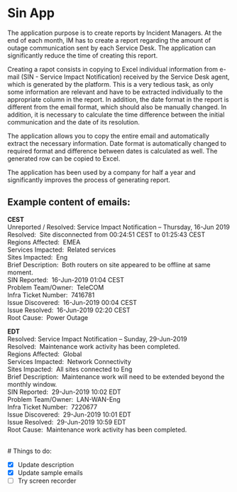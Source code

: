 # Sin App

The application purpose is to create reports by Incident Managers. At the end of each month, IM has to create a report regarding the amount of outage communication sent by each Service Desk. The application can significantly reduce the time of creating this report.

Creating a rapot consists in copying to Excel individual information from e-mail (SIN - Service Impact Notification) received by the Service Desk agent, which is generated by the platform. This is a very tedious task, as only some information are relevant and have to be extracted individually to the appropriate column in the report. In addition, the date format in the report is different from the email format, which should also be manually changed. In addition, it is necessary to calculate the time difference between the initial communication and  the date of its resolution.

The application allows you to copy the entire email and automatically extract the necessary information. Date format is automatically changed to required format and difference between dates is calculated as well. The generated row can be copied to Excel.

The application has been used by a company for half a year and significantly improves the process of generating report.
<br/>

## Example content of emails:

**CEST**<br/>
Unreported / Resolved: Service Impact Notification – Thursday, 16-Jun 2019<br/>
Resolved:&nbsp; Site disconnected from 00:24:51 CEST to 01:25:43 CEST<br/>
Regions Affected:&nbsp;  EMEA<br/>
Services Impacted:&nbsp;  Related services<br/>
Sites Impacted:&nbsp;  Eng<br/>
Brief Description:&nbsp;  Both routers on site appeared to be offline at same moment.<br/>
SIN Reported:&nbsp;  16-Jun-2019 01:04 CEST<br/>
Problem Team/Owner:&nbsp;  TeleCOM<br/>
Infra Ticket Number:&nbsp;  7416781 <br/>
Issue Discovered:&nbsp;  16-Jun-2019 00:04 CEST <br/>
Issue Resolved:&nbsp;  16-Jun-2019 02:20 CEST <br/>
Root Cause:&nbsp;  Power Outage<br/>

**EDT**<br/>
Resolved: Service Impact Notification – Sunday, 29-Jun-2019<br/>
Resolved:&nbsp; Maintenance work activity has been completed.<br/>
Regions Affected:&nbsp;  Global<br/>
Services Impacted:&nbsp;  Network Connectivity<br/>
Sites Impacted:&nbsp;  All sites connected to Eng<br/>
Brief Description:&nbsp;  Maintenance work will need to be extended beyond the monthly window.<br/>
SIN Reported:&nbsp;  29-Jun-2019 10:02 EDT<br/>
Problem Team/Owner:&nbsp;  LAN-WAN-Eng<br/>
Infra Ticket Number:&nbsp;  7220677 <br/>
Issue Discovered:&nbsp;  29-Jun-2019 10:01 EDT <br/>
Issue Resolved:&nbsp;  29-Jun-2019 10:59 EDT <br/>
Root Cause:&nbsp;  Maintenance work activity has been completed.<br/>

<br/>
# Things to do:

- [x] Update description
- [x] Update sample emails
- [ ] Try screen recorder
